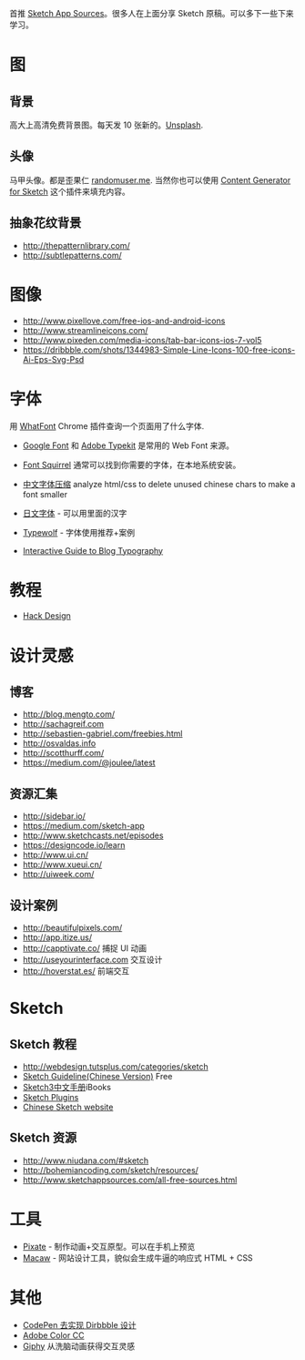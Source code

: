 首推 [Sketch App Sources](http://www.sketchappsources.com/)。很多人在上面分享 Sketch 原稿。可以多下一些下来学习。

# 图

## 背景

高大上高清免费背景图。每天发 10 张新的。[Unsplash](https://unsplash.com/).

## 头像

马甲头像。都是歪果仁 [randomuser.me](https://randomuser.me/photos).
当然你也可以使用 [Content Generator for Sketch](https://github.com/timuric/Content-generator-sketch-plugin) 这个插件来填充内容。

## 抽象花纹背景

+ http://thepatternlibrary.com/
+ http://subtlepatterns.com/

# 图像

+ http://www.pixellove.com/free-ios-and-android-icons
+ http://www.streamlineicons.com/
+ http://www.pixeden.com/media-icons/tab-bar-icons-ios-7-vol5
+ https://dribbble.com/shots/1344983-Simple-Line-Icons-100-free-icons-Ai-Eps-Svg-Psd

# 字体

用 [WhatFont](https://chrome.google.com/webstore/detail/whatfont/jabopobgcpjmedljpbcaablpmlmfcogm?hl=en) Chrome 插件查询一个页面用了什么字体.

+ [Google Font](http://www.google.com/fonts) 和 [Adobe Typekit](https://typekit.com) 是常用的 Web Font 来源。
+ [Font Squirrel](http://www.fontsquirrel.com) 通常可以找到你需要的字体，在本地系统安装。

+ [中文字体压缩](http://font-spider.org/)
 analyze html/css to delete unused chinese chars to make a font smaller

+ [日文字体](http://www.freejapanesefont.com/) - 可以用里面的汉字

+ [Typewolf](http://www.typewolf.com/recommendations) - 字体使用推荐+案例

+ [Interactive Guide to Blog Typography](http://www.kaikkonendesign.fi/typography/)

# 教程

+ [Hack Design](https://hackdesign.org/lessons)

# 设计灵感

## 博客


+ http://blog.mengto.com/
+ http://sachagreif.com
+ http://sebastien-gabriel.com/freebies.html
+ http://osvaldas.info
+ http://scotthurff.com/
+ https://medium.com/@joulee/latest

## 资源汇集

+ http://sidebar.io/
+ https://medium.com/sketch-app
+ http://www.sketchcasts.net/episodes
+ https://designcode.io/learn
+ http://www.ui.cn/
+ http://www.xueui.cn/
+ http://uiweek.com/

## 设计案例

+ http://beautifulpixels.com/
+ http://app.itize.us/
+ http://capptivate.co/ 捕捉 UI 动画
+ http://useyourinterface.com 交互设计
+ http://hoverstat.es/ 前端交互

# Sketch

## Sketch 教程

+ http://webdesign.tutsplus.com/categories/sketch
+ [Sketch Guideline(Chinese Version)](http://www.ituring.com.cn/book/1305) Free
+ [Sketch3中文手册](http://down.ui.cn/Sketch3cn.ibooks)iBooks
+ [Sketch Plugins](http://awesome-sket.ch/)
+ [Chinese Sketch website](http://sketchcn.com/)

## Sketch 资源

+ http://www.niudana.com/#sketch
+ http://bohemiancoding.com/sketch/resources/
+ http://www.sketchappsources.com/all-free-sources.html

# 工具

+ [Pixate](http://www.pixate.com/) - 制作动画+交互原型。可以在手机上预览
+ [Macaw](http://macaw.co/) - 网站设计工具，貌似会生成牛逼的响应式 HTML + CSS

# 其他

+ [CodePen 去实现 Dirbbble 设计](http://give-n-go.co/)
+ [Adobe Color CC](https://color.adobe.com/)
+ [Giphy](http://giphy.com/) 从洗脑动画获得交互灵感
